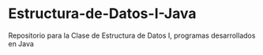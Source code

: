 # Estructura-de-Datos-I-Java
Repositorio para la Clase de Estructura de Datos I, programas desarrollados en Java
